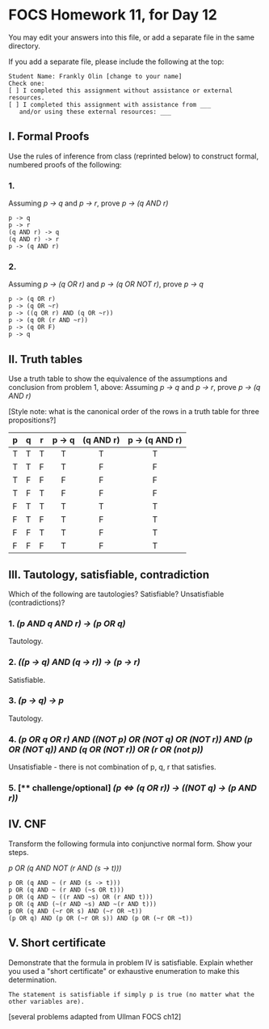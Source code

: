 # FOCS Homework 11, for Day 12

You may edit your answers into this file, or add a separate file in the same directory.

If you add a separate file, please include the following at the top:

```
Student Name: Frankly Olin [change to your name]
Check one:
[ ] I completed this assignment without assistance or external resources.
[ ] I completed this assignment with assistance from ___
   and/or using these external resources: ___
```

## I. Formal Proofs

Use the rules of inference from class (reprinted below) to construct formal, numbered proofs of the following:

### 1. 

Assuming _p -> q_ and _p -> r_, prove _p -> (q AND r)_

```
p -> q
p -> r
(q AND r) -> q
(q AND r) -> r
p -> (q AND r)
```

### 2.

Assuming _p -> (q OR r)_ and _p -> (q OR NOT r)_, prove _p -> q_

```
p -> (q OR r)
p -> (q OR ~r)
p -> ((q OR r) AND (q OR ~r))
p -> (q OR (r AND ~r))
p -> (q OR F)
p -> q

```

## II. Truth tables

Use a truth table to show the equivalence of the assumptions and conclusion from problem 1, above:  Assuming _p -> q_ and _p -> r_, prove _p -> (q AND r)_

[Style note:  what is the canonical order of the rows in a truth table for three propositions?]


| p | q | r |p -> q|(q AND r)|p -> (q AND r)|
| --|:-:|:-:|:----:|:-------:|:------------:|
| T | T | T |  T   |    T    |     T        |
| T | T | F |  T   |    F    |     F        | 
| T | F | F |  F   |    F    |     F        |
| T | F | T |  F   |    F    |     F        |
| F | T | T |  T   |    T    |     T        |
| F | T | F |  T   |    F    |     T        |
| F | F | T |  T   |    F    |     T        |
| F | F | F |  T   |    F    |     T        |



## III. Tautology, satisfiable, contradiction

Which of the following are tautologies?  Satisfiable?  Unsatisfiable (contradictions)?

### 1. _(p AND q AND r) -> (p OR q)_

Tautology.

### 2. _((p -> q) AND (q -> r)) -> (p -> r)_

Satisfiable.

### 3. _(p -> q) -> p_

Tautology. 

### 4. _(p OR q OR r) AND ((NOT p) OR (NOT q) OR (NOT r)) AND (p OR (NOT q)) AND (q OR (NOT r)) OR (r OR (not p))_ 

Unsatisfiable - there is not combination of p, q, r that satisfies.

### 5. [** challenge/optional] _(p <=> (q OR r)) -> ((NOT q) -> (p AND r))_

## IV. CNF

Transform the following formula into conjunctive normal form.  Show your steps.

_p OR (q AND NOT (r AND (s -> t)))_

```
p OR (q AND ~ (r AND (s -> t)))
p OR (q AND ~ (r AND (~s OR t)))
p OR (q AND ~ ((r AND ~s) OR (r AND t)))
p OR (q AND (~(r AND ~s) AND ~(r AND t)))
p OR (q AND (~r OR s) AND (~r OR ~t))
(p OR q) AND (p OR (~r OR s)) AND (p OR (~r OR ~t))

```

## V. Short certificate

Demonstrate that the formula in problem IV is satisfiable.  Explain whether you used a  "short certificate" or exhaustive enumeration to make this determination.

```
The statement is satisfiable if simply p is true (no matter what the other variables are).
```

[several problems adapted from Ullman FOCS ch12]
